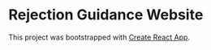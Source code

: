 # Rejection Guidance Website

This project was bootstrapped with [Create React App](https://github.com/facebook/create-react-app).